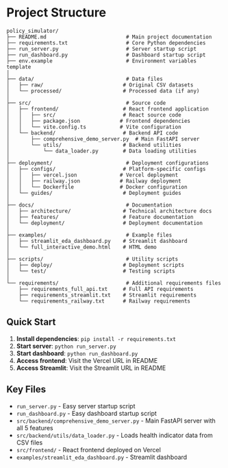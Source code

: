 # Project Structure

```
policy_simulator/
├── README.md                          # Main project documentation
├── requirements.txt                   # Core Python dependencies
├── run_server.py                      # Server startup script
├── run_dashboard.py                   # Dashboard startup script
├── env.example                        # Environment variables template
│
├── data/                              # Data files
│   ├── raw/                          # Original CSV datasets
│   └── processed/                    # Processed data (if any)
│
├── src/                               # Source code
│   ├── frontend/                     # React frontend application
│   │   ├── src/                      # React source code
│   │   ├── package.json             # Frontend dependencies
│   │   └── vite.config.ts           # Vite configuration
│   └── backend/                      # Backend API code
│       ├── comprehensive_demo_server.py  # Main FastAPI server
│       └── utils/                    # Backend utilities
│           └── data_loader.py        # Data loading utilities
│
├── deployment/                        # Deployment configurations
│   ├── configs/                      # Platform-specific configs
│   │   ├── vercel.json              # Vercel deployment
│   │   ├── railway.json             # Railway deployment
│   │   └── Dockerfile               # Docker configuration
│   └── guides/                       # Deployment guides
│
├── docs/                              # Documentation
│   ├── architecture/                 # Technical architecture docs
│   ├── features/                     # Feature documentation
│   └── deployment/                   # Deployment documentation
│
├── examples/                          # Example files
│   ├── streamlit_eda_dashboard.py    # Streamlit dashboard
│   └── full_interactive_demo.html    # HTML demo
│
├── scripts/                           # Utility scripts
│   ├── deploy/                       # Deployment scripts
│   └── test/                         # Testing scripts
│
└── requirements/                      # Additional requirements files
    ├── requirements_full_api.txt     # Full API requirements
    ├── requirements_streamlit.txt    # Streamlit requirements
    └── requirements_railway.txt      # Railway requirements
```

## Quick Start

1. **Install dependencies**: `pip install -r requirements.txt`
2. **Start server**: `python run_server.py`
3. **Start dashboard**: `python run_dashboard.py`
4. **Access frontend**: Visit the Vercel URL in README
5. **Access Streamlit**: Visit the Streamlit URL in README

## Key Files

- `run_server.py` - Easy server startup script
- `run_dashboard.py` - Easy dashboard startup script
- `src/backend/comprehensive_demo_server.py` - Main FastAPI server with all 5 features
- `src/backend/utils/data_loader.py` - Loads health indicator data from CSV files
- `src/frontend/` - React frontend deployed on Vercel
- `examples/streamlit_eda_dashboard.py` - Streamlit dashboard
